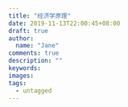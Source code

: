 ```yaml
---
title: "经济学原理"
date: 2019-11-13T22:00:45+08:00
draft: true
author:
  name: "Jane"
comments: true
description: ""
keywords:
images:
tags:
  - untagged
---
```


